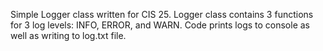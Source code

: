 Simple Logger class written for CIS 25. Logger class contains 3 functions for 3 log levels: INFO, ERROR, and WARN. Code prints logs to console as well as writing to log.txt file.
